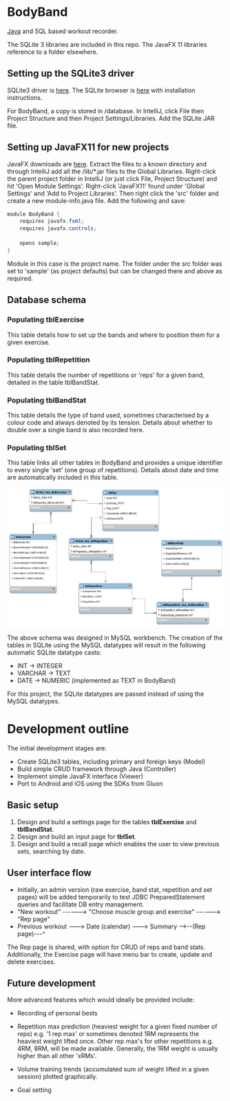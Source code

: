 # BodyBand
[Java](https://www.linuxuprising.com/2019/06/new-oracle-java-11-installer-for-ubuntu.html) and SQL based workout recorder.

The SQLite 3 libraries are included in this repo. The JavaFX 11 libraries reference to a folder elsewhere.

## Setting up the SQLite3 driver

SQLite3 driver is [here](https://bitbucket.org/xerial/sqlite-jdbc/downloads/). The SQLite browser is [here](https://sqlitebrowser.org/) with installation instructions.

For BodyBand, a copy is stored in /database. In IntelliJ, click File then Project Structure and then Project Settings/Libraries. Add the SQLite JAR file.

## Setting up JavaFX11 for new projects

JavaFX downloads are [here](https://gluonhq.com/products/javafx/). Extract the files to a known directory and through IntelliJ add all the /lib/*.jar files to the Global Libraries. Right-click the parent project folder in IntelliJ (or just click File, Project Structure) and hit 'Open Module Settings'. Right-click 'JavaFX11' found under 'Global Settings' and 'Add to Project Libraries'. Then right click the 'src' folder and create a new module-info.java file. Add the following and save:

```java
module BodyBand {
    requires javafx.fxml;
    requires javafx.controls;

    opens sample;
}
```

Module in this case is the project name. The folder under the src folder was set to 'sample' (as project defaults) but can be changed there and above as required.

## Database schema

### Populating tblExercise

This table details how to set up the bands and where to position them for a given exercise.

### Populating tblRepetition

This table details the number of repetitions or 'reps' for a given band, detailed in the table tblBandStat.

### Populating tblBandStat

This table details the type of band used, sometimes characterised by a colour code and always denoted by its tension. Details about whether to double over a single band is also recorded here.

### Populating tblSet

This table links all other tables in BodyBand and provides a unique identifier to every single 'set' (one group of repetitions). Details about date and time are automatically included in this table.

![MySQL workbench schema](./database/Schema.png)

The above schema was designed in MySQL workbench. The creation of the tables in SQLite using the MySQL datatypes will result in the following automatic SQLite datatype casts:

+ INT -> INTEGER
+ VARCHAR -> TEXT
+ DATE -> NUMERIC (implemented as TEXT in BodyBand)

For this project, the SQLite datatypes are passed instead of using the MySQL datatypes.

# Development outline

The initial development stages are:

+ Create SQLite3 tables, including primary and foreign keys (Model)
+ Build simple CRUD framework through Java (Controller)
+ Implement simple JavaFX interface (Viewer)
+ Port to Android and iOS using the SDKs from Gluon

## Basic setup

1. Design and build a settings page for the tables __tblExercise__ and __tblBandStat__.
2. Design and build an input page for __tblSet__.
3. Design and build a recall page which enables the user to view previous sets, searching by date.

## User interface flow

+ Initially, an admin version (raw exercise, band stat, repetition and set pages) will be added temporarily to test JDBC PreparedStatement queries and facilitate DB entry management.
+ "New workout" ------>   "Choose muscle group and exercise" ------>  "Rep page"
+ Previous workout --->  Date (calendar) --->  Summary -->--(Rep page)---^

The Rep page is shared, with option for CRUD of reps and band stats. Additionally, the Exercise page will have menu bar to create, update and delete exercises.

## Future development

More advanced features which would ideally be provided include:

- Recording of personal bests

- Repetition max prediction (heaviest weight for a given fixed number of reps) e.g. '1 rep max' or sometimes denoted 1RM represents the heaviest weight lifted once. Other rep max's for other repetitions e.g. 4RM, 8RM, will be made available. Generally, the 1RM weight is usually higher than all other 'xRMs'.

- Volume training trends (accumulated sum of weight lifted in a given session) plotted graphically.

- Goal setting
